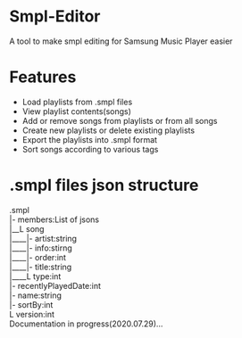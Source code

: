 # Smpl-Editor
A tool to make smpl editing for Samsung Music Player easier

# Features
- Load playlists from .smpl files
- View playlist contents(songs)
- Add or remove songs from playlists or from all songs
- Create new playlists or delete existing playlists
- Export the playlists into .smpl format
- Sort songs according to various tags


# .smpl files json structure
.smpl  
|- members:List of jsons  
|\_\_L song  
|\_\_\_\_|- artist:string  
|\_\_\_\_|- info\:stirng  
|\_\_\_\_|- order:int  
|\_\_\_\_|- title:string  
|\_\_\_\_L type:int  
|- recentlyPlayedDate:int  
|- name:string  
|- sortBy:int  
L version:int  
Documentation in progress(2020.07.29)...  

